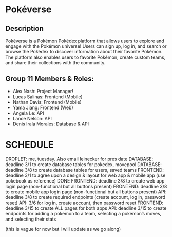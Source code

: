 # Pokéverse
## **Description**
Pokéverse is a Pokémon Pokédex platform that allows users to explore and engage with the Pokémon universe! Users can sign up, log in, and search or browse the Pokédex to discover information about their favorite Pokémon. The platform also enables users to favorite Pokémon, create custom teams, and share their collections with the community.

## **Group 11 Members & Roles:**
- Alex Nash: Project Manager!
- Lucas Salinas: Frontend (Mobile)
- Nathan Davis: Frontend (Mobile)
- Yama Jiang: Frontend (Web)
- Angela Le: API 
- Lance Nelson: API 
- Denis Irala Morales: Database & API 

# SCHEDULE

DROPLET:     me, tuesday. Also email leinecker for pres date
DATABASE:    deadline 3/1 to create database tables for pokedex, movepool
DATABASE:    deadline 3/8 to create database tables for users, saved teams
FRONTEND:    deadline 3/1 to agree upon a design & layout for web app & mobile app (use pokebook as reference) DONE
FRONTEND:    deadline 3/8 to create web app login page (non-functional but all buttons present)
FRONTEND:    deadline 3/8 to create mobile app login page (non-functional but all buttons present)
API:         deadline 3/8 to create required endpoints (create account, log in, password reset)
API:         3/6 for log in, create account, then password reset
FRONTEND:    deadline 3/15 to create ALL pages for both apps
API:         deadline 3/15 to create endpoints for adding a pokemon to a team, selecting a pokemon’s moves, and selecting their stats

(this is vague for now but i will update as we go along)
